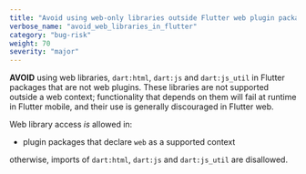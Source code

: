 ```yaml
---
title: "Avoid using web-only libraries outside Flutter web plugin packages"
verbose_name: "avoid_web_libraries_in_flutter"
category: "bug-risk"
weight: 70
severity: "major"
---
```

**AVOID** using web libraries, `dart:html`, `dart:js` and 
`dart:js_util` in Flutter packages that are not web plugins. These libraries are 
not supported outside a web context; functionality that depends on them will
fail at runtime in Flutter mobile, and their use is generally discouraged in
Flutter web.

Web library access *is* allowed in:

* plugin packages that declare `web` as a supported context

otherwise, imports of `dart:html`, `dart:js` and  `dart:js_util` are disallowed.

